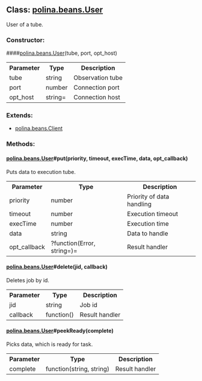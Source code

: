## **Class: <a href="https://github.com/LiveTex/Node-Polina/tree/master/docs/Node-Polina/polina/namespaces/polina.beans/polina.beans.User.md">polina.beans.User</a>**

 User of a tube.  


### **Constructor:**
####<a href="https://github.com/LiveTex/Node-Polina/tree/master/docs/Node-Polina/polina/namespaces/polina.beans/polina.beans.User.md">polina.beans.User</a>(tube, port, opt_host)

<table>
  <tr>
    <th>Parameter</th><th>Type</th><th>Description</th>
  </tr>
  
  <tr>
    <td>tube</td><td>string</td><td>Observation tube</td>
  </tr>
  
  <tr>
    <td>port</td><td>number</td><td>Connection port</td>
  </tr>
  
  <tr>
    <td>opt_host</td><td>string=</td><td>Connection host</td>
  </tr>
  
</table>





### **Extends:**

* <a href="https://github.com/LiveTex/Node-Polina/tree/master/docs/Node-Polina/polina/namespaces/polina.beans/polina.beans.Client.md">polina.beans.Client</a>






### **Methods:**



#### <a href="https://github.com/LiveTex/Node-Polina/tree/master/docs/Node-Polina/polina/namespaces/polina.beans/polina.beans.User.md">polina.beans.User</a>#put(priority, timeout, execTime, data, opt_callback)

 Puts data to execution tube.  



<table>
  <tr>
    <th>Parameter</th><th>Type</th><th>Description</th>
  </tr>
  
  <tr>
    <td>priority</td><td>number</td><td>Priority of data handling</td>
  </tr>
  
  <tr>
    <td>timeout</td><td>number</td><td>Execution timeout</td>
  </tr>
  
  <tr>
    <td>execTime</td><td>number</td><td>Execution time</td>
  </tr>
  
  <tr>
    <td>data</td><td>string</td><td>Data to handle</td>
  </tr>
  
  <tr>
    <td>opt_callback</td><td>?function(Error, string=)=</td><td>Result handler</td>
  </tr>
  
</table>





#### <a href="https://github.com/LiveTex/Node-Polina/tree/master/docs/Node-Polina/polina/namespaces/polina.beans/polina.beans.User.md">polina.beans.User</a>#delete(jid, callback)

 Deletes job by id.  



<table>
  <tr>
    <th>Parameter</th><th>Type</th><th>Description</th>
  </tr>
  
  <tr>
    <td>jid</td><td>string</td><td>Job id</td>
  </tr>
  
  <tr>
    <td>callback</td><td>function()</td><td>Result handler</td>
  </tr>
  
</table>





#### <a href="https://github.com/LiveTex/Node-Polina/tree/master/docs/Node-Polina/polina/namespaces/polina.beans/polina.beans.User.md">polina.beans.User</a>#peekReady(complete)

 Picks data, which is ready for task.  



<table>
  <tr>
    <th>Parameter</th><th>Type</th><th>Description</th>
  </tr>
  
  <tr>
    <td>complete</td><td>function(string, string)</td><td>Result handler</td>
  </tr>
  
</table>




